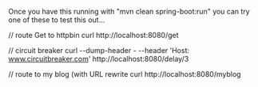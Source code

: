 Once you have this running with "mvn clean spring-boot:run" you can try one of these to test this out...

// route Get to httpbin
curl http://localhost:8080/get

// circuit breaker
curl --dump-header - --header 'Host: www.circuitbreaker.com' http://localhost:8080/delay/3

// route to my blog (with URL rewrite
curl http://localhost:8080/myblog